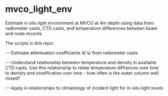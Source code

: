 # mvco_light_env

Estimate in situ light environment at MVCO at 4m depth using data from:
radiometer casts, CTD casts, and temperature differences between beam and node records

The scripts in this repo:

---Estimate attentuation coefficients (k's) from radiometer casts

---Understand relationship between temperature and density in available CTD casts. Use this relationship to relate temperature diffrences over time to denisty and stratification over time - how often is the water column well mixed? 

---Apply k-relationships to climatology of incident light for in-situ light levels

